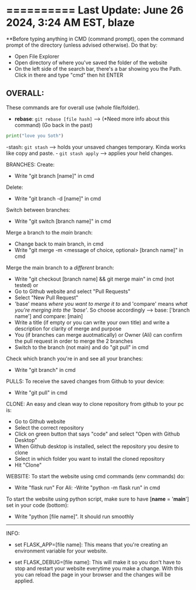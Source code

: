 ==========
Last Update: June 26 2024, 3:24 AM EST, blaze
==========

**Before typing anything in CMD (command prompt), open the command prompt of the directory (unless advised otherwise). Do that by:
- Open File Explorer
- Open directory of where you've saved the folder of the website
- On the left side of the search bar, there's a bar showing you the Path. Click in there and type "cmd" then hit ENTER


## OVERALL:
These commands are for overall use (whole file/folder).

- **rebase**: `git rebase [file hash]` --> (*Need more info about this command) (Go back in the past)
```py
print("love you Soth")
```
-stash: `git stash` --> holds your unsaved changes temporary. Kinda works like copy and paste.
    -    `git stash apply` --> applies your held changes.


BRANCHES:
Create:
- Write "git branch [name]" in cmd

Delete:
- Write "git branch -d [name]" in cmd

Switch between branches:
- Write "git switch [branch name]" in cmd

Merge a branch to the *main* branch:
- Change back to main branch, in cmd
- Write "git merge -m <message of choice, optional> [branch name]" in cmd

Merge the main branch to a *different* branch:
- Write "git checkout [branch name] && git merge main" in cmd (not tested)
or
- Go to Github website and select "Pull Requests"
- Select "New Pull Request"
- 'base' means *where you want to merge it to* and 'compare' means *what you're merging into the 'base'*. So choose accordingly --> base: ['branch name'] and compare: [main]
- Write a title (if empty or you can write your own title) and write a description for clarity of merge and purpose
- You (if branches can merge auotmatically) or Owner (Ali) can confirm the pull request in order to merge the 2 branches
- Switch to the branch (not main) and do "git pull" in cmd

Check which branch you're in and see all your branches:
- Write "git branch" in cmd

PULLS:
To receive the saved changes from Github to your device:
- Write "git pull" in cmd

CLONE:
An easy and clean way to clone repository from github to your pc is:
- Go to Github website
- Select the correct repository
- Click on green button that says "code" and select "Open  with Github Desktop"
- When Github desktop is installed, select the repository you desire to clone
- Select in which folder you want to install the cloned repository
- Hit "Clone"

WEBSITE:
To start the website using cmd commands (env commands) do:
- Write "flask run"
    For Ali:
        -Write "python -m flask run" in cmd

To start the website using python script, make sure to have [__name__ = '__main__'] set in your code (bottom):
- Write "python [file name]". It should run smoothly


----------

INFO:

- set FLASK_APP=[file name]: This means that you're creating an environment variable for your website.

- set FLASK_DEBUG=[file name]: This will make it so you don't have to stop and restart your website everytime you make a change. With this you can reload the page in your browser and the changes will be applied.
